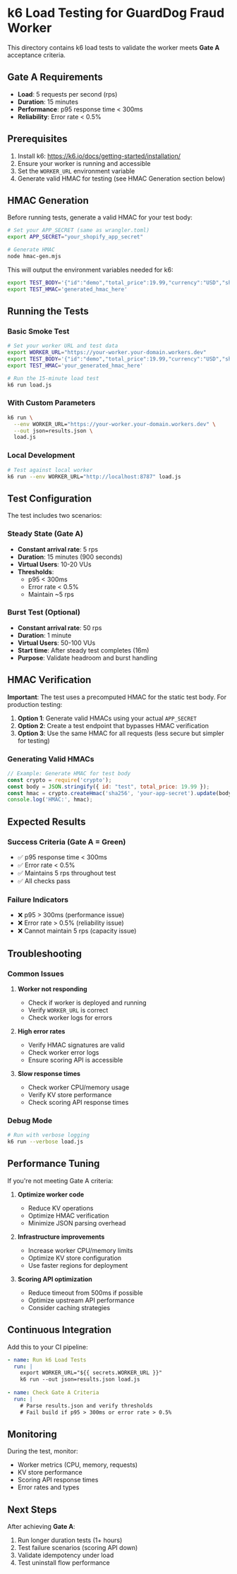 # k6 Load Testing for GuardDog Fraud Worker

This directory contains k6 load tests to validate the worker meets **Gate A** acceptance criteria.

## Gate A Requirements

- **Load**: 5 requests per second (rps)
- **Duration**: 15 minutes
- **Performance**: p95 response time < 300ms
- **Reliability**: Error rate < 0.5%

## Prerequisites

1. Install k6: https://k6.io/docs/getting-started/installation/
2. Ensure your worker is running and accessible
3. Set the `WORKER_URL` environment variable
4. Generate valid HMAC for testing (see HMAC Generation section below)

## HMAC Generation

Before running tests, generate a valid HMAC for your test body:

```bash
# Set your APP_SECRET (same as wrangler.toml)
export APP_SECRET="your_shopify_app_secret"

# Generate HMAC
node hmac-gen.mjs
```

This will output the environment variables needed for k6:
```bash
export TEST_BODY='{"id":"demo","total_price":19.99,"currency":"USD","shop_domain":"test-shop.myshopify.com"}'
export TEST_HMAC='generated_hmac_here'
```

## Running the Tests

### Basic Smoke Test
```bash
# Set your worker URL and test data
export WORKER_URL="https://your-worker.your-domain.workers.dev"
export TEST_BODY='{"id":"demo","total_price":19.99,"currency":"USD","shop_domain":"test-shop.myshopify.com"}'
export TEST_HMAC='your_generated_hmac_here'

# Run the 15-minute load test
k6 run load.js
```

### With Custom Parameters
```bash
k6 run \
  --env WORKER_URL="https://your-worker.your-domain.workers.dev" \
  --out json=results.json \
  load.js
```

### Local Development
```bash
# Test against local worker
k6 run --env WORKER_URL="http://localhost:8787" load.js
```

## Test Configuration

The test includes two scenarios:

### Steady State (Gate A)
- **Constant arrival rate**: 5 rps
- **Duration**: 15 minutes (900 seconds)
- **Virtual Users**: 10-20 VUs
- **Thresholds**: 
  - p95 < 300ms
  - Error rate < 0.5%
  - Maintain ~5 rps

### Burst Test (Optional)
- **Constant arrival rate**: 50 rps
- **Duration**: 1 minute
- **Virtual Users**: 50-100 VUs
- **Start time**: After steady test completes (16m)
- **Purpose**: Validate headroom and burst handling

## HMAC Verification

**Important**: The test uses a precomputed HMAC for the static test body. For production testing:

1. **Option 1**: Generate valid HMACs using your actual `APP_SECRET`
2. **Option 2**: Create a test endpoint that bypasses HMAC verification
3. **Option 3**: Use the same HMAC for all requests (less secure but simpler for testing)

### Generating Valid HMACs
```javascript
// Example: Generate HMAC for test body
const crypto = require('crypto');
const body = JSON.stringify({ id: "test", total_price: 19.99 });
const hmac = crypto.createHmac('sha256', 'your-app-secret').update(body).digest('base64');
console.log('HMAC:', hmac);
```

## Expected Results

### Success Criteria (Gate A = Green)
- ✅ p95 response time < 300ms
- ✅ Error rate < 0.5%
- ✅ Maintains 5 rps throughout test
- ✅ All checks pass

### Failure Indicators
- ❌ p95 > 300ms (performance issue)
- ❌ Error rate > 0.5% (reliability issue)
- ❌ Cannot maintain 5 rps (capacity issue)

## Troubleshooting

### Common Issues

1. **Worker not responding**
   - Check if worker is deployed and running
   - Verify `WORKER_URL` is correct
   - Check worker logs for errors

2. **High error rates**
   - Verify HMAC signatures are valid
   - Check worker error logs
   - Ensure scoring API is accessible

3. **Slow response times**
   - Check worker CPU/memory usage
   - Verify KV store performance
   - Check scoring API response times

### Debug Mode
```bash
# Run with verbose logging
k6 run --verbose load.js
```

## Performance Tuning

If you're not meeting Gate A criteria:

1. **Optimize worker code**
   - Reduce KV operations
   - Optimize HMAC verification
   - Minimize JSON parsing overhead

2. **Infrastructure improvements**
   - Increase worker CPU/memory limits
   - Optimize KV store configuration
   - Use faster regions for deployment

3. **Scoring API optimization**
   - Reduce timeout from 500ms if possible
   - Optimize upstream API performance
   - Consider caching strategies

## Continuous Integration

Add this to your CI pipeline:

```yaml
- name: Run k6 Load Tests
  run: |
    export WORKER_URL="${{ secrets.WORKER_URL }}"
    k6 run --out json=results.json load.js
    
- name: Check Gate A Criteria
  run: |
    # Parse results.json and verify thresholds
    # Fail build if p95 > 300ms or error rate > 0.5%
```

## Monitoring

During the test, monitor:
- Worker metrics (CPU, memory, requests)
- KV store performance
- Scoring API response times
- Error rates and types

## Next Steps

After achieving **Gate A**:
1. Run longer duration tests (1+ hours)
2. Test failure scenarios (scoring API down)
3. Validate idempotency under load
4. Test uninstall flow performance
